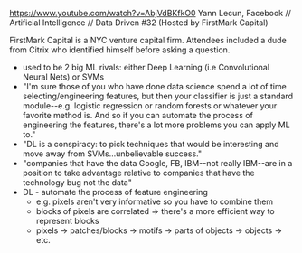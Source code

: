 https://www.youtube.com/watch?v=AbjVdBKfkO0
Yann Lecun, Facebook // Artificial Intelligence // Data Driven #32 (Hosted by FirstMark Capital) 

FirstMark Capital is a NYC venture capital firm.  Attendees included a dude from Citrix who identified himself before asking a question.

* used to be 2 big ML rivals: either Deep Learning (i.e Convolutional Neural Nets) or SVMs
* "I'm sure those of you who have done data science spend a lot of time selecting/engineering features, but then your classifier is just a standard module--e.g. logistic regression or random forests or whatever your favorite method is.  And so if you can automate the process of engineering the features, there's a lot more problems you can apply ML to."
* "DL is a conspiracy: to pick techniques that would be interesting and move away from SVMs...unbelievable success."
* "companies that have the data Google, FB, IBM--not really IBM--are in a position to take advantage relative to companies that have the technology bug not the data"
* DL - automate the process of feature engineering
  * e.g. pixels aren't very informative so you have to combine them
  * blocks of pixels are correlated  => there's a more efficient way to represent blocks
  * pixels -> patches/blocks -> motifs -> parts of objects -> objects -> etc.